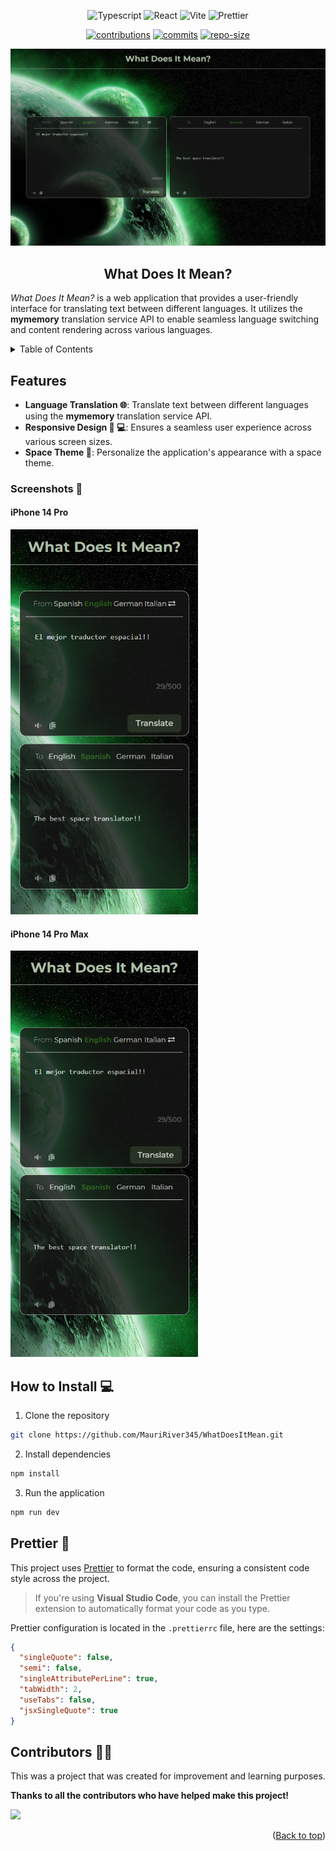 <a name="readme-top"></a>

<div align="center">

![Typescript][typescript]
![React][react]
![Vite][vite]
![Prettier][prettier]


[![contributions][contributions]](https://github.com/MauriRiver345/WhatDoesItMean/graphs/contributors)
[![commits][commits]](https://github.com/MauriRiver345/WhatDoesItMean/commits)
[![repo-size][repo-size]](https://github.com/MauriRiver345/WhatDoesItMean)

<img src="./static/Macbook-Air-1559x975.png" alt="What Does It Mean?" >

## What Does It Mean?

<p align="left">
<em>What Does It Mean?</em> is a web application that provides a user-friendly interface for translating text between different languages. It utilizes the <strong>mymemory</strong> translation service API to enable seamless language switching and content rendering across various languages.
</p>

</div>

<details>
<summary>Table of Contents</summary>

- [What Does It Mean?](#what-does-it-mean)
- [Features](#features)
  - [Screenshots 📸](#screenshots-)
    - [iPhone 14 Pro](#iphone-14-pro)
    - [iPhone 14 Pro Max](#iphone-14-pro-max)
- [How to Install 💻](#how-to-install-)
- [Prettier 💅](#prettier-)
- [Contributors 👨‍💻](#contributors-)

</details>

## Features

- **Language Translation 🌐**: Translate text between different languages using the **mymemory** translation service API.
- **Responsive Design 📱 💻**: Ensures a seamless user experience across various screen sizes.
- **Space Theme 🌌**: Personalize the application's appearance with a space theme.

### Screenshots 📸

#### iPhone 14 Pro
<img src="./static/iPhone-14-Pro-415x852.png" alt="Iphone 14" width="300px">

#### iPhone 14 Pro Max
<img src="./static/iPhone-14-Pro-Max-430x932.png" alt="Iphone 14 Pro Max" width="300px">

## How to Install 💻

1. Clone the repository

```bash
git clone https://github.com/MauriRiver345/WhatDoesItMean.git
```

2. Install dependencies

```bash
npm install
```

3. Run the application

```bash
npm run dev
```

## Prettier 💅

This project uses [Prettier](https://prettier.io/) to format the code, ensuring a consistent code style across the project.

> If you're using **Visual Studio Code**, you can install the Prettier extension to automatically format your code as you type.

Prettier configuration is located in the `.prettierrc` file, here are the settings:

```json
{
  "singleQuote": false,
  "semi": false,
  "singleAttributePerLine": true,
  "tabWidth": 2,
  "useTabs": false,
  "jsxSingleQuote": true
}
```

## Contributors 👨‍💻

This was a project that was created for improvement and learning purposes.

**Thanks to all the contributors who have helped make this project!**

<a href="https://github.com/MauriRiver345/WhatDoesItMean/graphs/contributors">
  <img src="https://contrib.rocks/image?repo=MauriRiver345/WhatDoesItMean" />
</a>

<p align="right">(<a href="#readme-top">Back to top</a>)</p>


[portrait]: ./static/Macbook-Air-1559x975.png
[contributions]: https://img.shields.io/github/contributors/MauriRiver345/WhatDoesItMean?style=for-the-badge
[commits]: https://img.shields.io/github/commit-activity/t/MauriRiver345/WhatDoesItMean?style=for-the-badge
[repo-size]: https://img.shields.io/github/repo-size/MauriRiver345/WhatDoesItMean?style=for-the-badge
[typescript]: https://img.shields.io/badge/Typescript-blue?style=for-the-badge&logo=Typescript&logoColor=white
[react]: https://img.shields.io/badge/React-blue?style=for-the-badge&logo=React&logoColor=white
[vite]: https://img.shields.io/badge/Vite-8A2BE2?style=for-the-badge&logo=Vite&logoColor=white
[prettier]:https://img.shields.io/badge/Prettier-blue?style=for-the-badge&logo=Prettier&logoColor=white


[mobile-iphone-14-pro]: ./static/iPhone-14-Pro-415x852.png
[mobile-pixel-7-pro]: ./static/Pixel-7-Pro-480x1040.png
